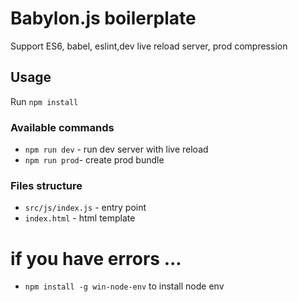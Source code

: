 # Babylon.js boilerplate

Support ES6, babel, eslint,dev live reload server, prod compression

## Usage

Run `npm install`

### Available commands

- `npm run dev` - run dev server with live reload
- `npm run prod`- create prod bundle

### Files structure

- `src/js/index.js` - entry point
- `index.html` - html template

# if you have errors ...

- `npm install -g win-node-env` to install node env
